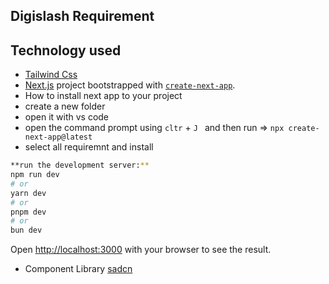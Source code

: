 
## Digislash Requirement

## Technology used
- [Tailwind Css](https://tailwindcss.com/)
- [Next.js](https://nextjs.org) project bootstrapped with [`create-next-app`](https://github.com/vercel/next.js/tree/canary/packages/create-next-app).
- How to install next app to your project
- create a new folder
- open it with vs code
- open the command prompt using
`cltr` + `J `
and then run =>
`npx create-next-app@latest`
- select all requiremnt and install
```bash
**run the development server:**
npm run dev
# or
yarn dev
# or
pnpm dev
# or
bun dev
```
Open [http://localhost:3000](http://localhost:3000) with your browser to see the result.
- Component Library [sadcn](https://ui.shadcn.com/docs/installation/next)
